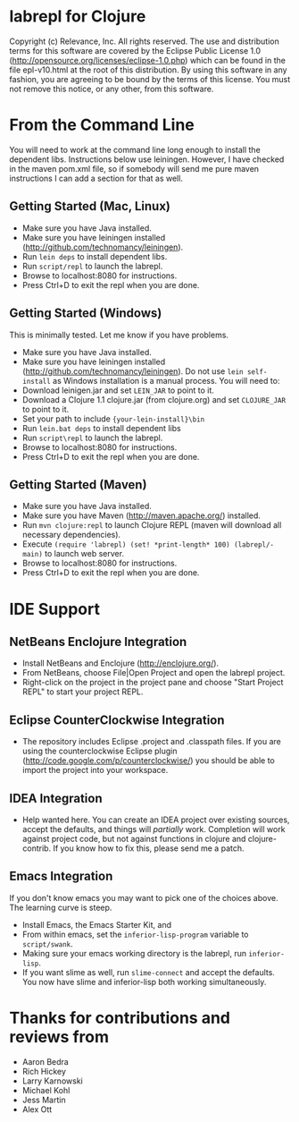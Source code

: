 # labrepl for Clojure

Copyright (c) Relevance, Inc. All rights reserved.
The use and distribution terms for this software are covered by the
Eclipse Public License 1.0 (http://opensource.org/licenses/eclipse-1.0.php)
which can be found in the file epl-v10.html at the root of this distribution.
By using this software in any fashion, you are agreeing to be bound by
the terms of this license.
You must not remove this notice, or any other, from this software.

# From the Command Line

You will need to work at the command line long enough to install the
dependent libs. Instructions below use leiningen. However, I have
checked in the maven pom.xml file, so if somebody will send me pure
maven instructions I can add a section for that as well.

## Getting Started (Mac, Linux)

* Make sure you have Java installed.
* Make sure you have leiningen installed (http://github.com/technomancy/leiningen).
* Run `lein deps` to install dependent libs.
* Run `script/repl` to launch the labrepl.
* Browse to localhost:8080 for instructions.
* Press Ctrl+D to exit the repl when you are done.

## Getting Started (Windows)

This is minimally tested. Let me know if you have problems.

* Make sure you have Java installed.
* Make sure you have leiningen installed (http://github.com/technomancy/leiningen). Do not use `lein self-install` as Windows installation is a manual process. You will need to:
* Download leinigen.jar and set `LEIN_JAR` to point to it.
* Download a Clojure 1.1 clojure.jar (from clojure.org) and set `CLOJURE_JAR` to point to it.
* Set your path to include `{your-lein-install}\bin`
* Run `lein.bat deps` to install dependent libs
* Run `script\repl` to launch the labrepl.
* Browse to localhost:8080 for instructions.
* Press Ctrl+D to exit the repl when you are done.

## Getting Started (Maven)

* Make sure you have Java installed.
* Make sure you have Maven (http://maven.apache.org/) installed.
* Run `mvn clojure:repl` to launch Clojure REPL (maven will download all necessary
  dependencies).
* Execute `(require 'labrepl) (set! *print-length* 100) (labrepl/-main)` to launch web
  server.
* Browse to localhost:8080 for instructions.
* Press Ctrl+D to exit the repl when you are done.

# IDE Support

## NetBeans Enclojure Integration

* Install NetBeans and  Enclojure (http://enclojure.org/). 
* From NetBeans, choose File|Open Project and open the labrepl project.
* Right-click on the project in the project pane and choose "Start Project REPL" to start your project REPL.

## Eclipse CounterClockwise Integration

* The repository includes Eclipse .project and .classpath files. If you are using the counterclockwise Eclipse plugin (http://code.google.com/p/counterclockwise/) you should be able to import the project into your workspace.

## IDEA Integration

* Help wanted here. You can create an IDEA project over existing sources, accept the defaults, and things will *partially* work. Completion will work against project code, but not against functions in clojure and clojure-contrib. If you know how to fix this, please send me a patch.

## Emacs Integration

If you don't know emacs you may want to pick one of the choices above. The learning curve is steep.

* Install Emacs, the Emacs Starter Kit, and 
* From within emacs, set the `inferior-lisp-program` variable to `script/swank`. 
* Making sure your emacs working directory is the labrepl, run `inferior-lisp`.
* If you want slime as well, run `slime-connect` and accept the defaults. You now have slime and inferior-lisp both working simultaneously.

# Thanks for contributions and reviews from

* Aaron Bedra
* Rich Hickey
* Larry Karnowski
* Michael Kohl
* Jess Martin
* Alex Ott


 
